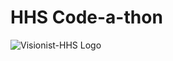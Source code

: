 # HHS Code-a-thon
![Visionist-HHS Logo](https://dev.visionistinc.com/gitlab/uploads/system/project/avatar/216/Opopo.png)
